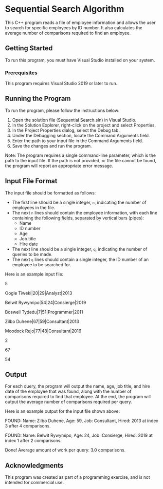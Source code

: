 # Sequential Search Algorithm

This C++ program reads a file of employee information and allows the user to search for specific employees by ID number. It also calculates the average number of comparisons required to find an employee.

## Getting Started

To run this program, you must have Visual Studio installed on your system.

### Prerequisites

This program requires Visual Studio 2019 or later to run.

## Running the Program

To run the program, please follow the instructions below:

1. Open the solution file (Sequential Search.sln) in Visual Studio.
2. In the Solution Explorer, right-click on the project and select Properties.
3. In the Project Properties dialog, select the Debug tab.
4. Under the Debugging section, locate the Command Arguments field.
5. Enter the path to your input file in the Command Arguments field.
6. Save the changes and run the program.

Note: The program requires a single command-line parameter, which is the path to the input file. If the path is not provided, or the file cannot be found, the program will report an appropriate error message.

## Input File Format

The input file should be formatted as follows:

- The first line should be a single integer, `n`, indicating the number of employees in the file.
- The next `n` lines should contain the employee information, with each line containing the following fields, separated by vertical bars (pipes):
  - Name
  - ID number
  - Age
  - Job title
  - Hire date
- The next line should be a single integer, `q`, indicating the number of queries to be made.
- The next `q` lines should contain a single integer, the ID number of an employee to be searched for.

Here is an example input file:

5

Oogle Tiweki|20|29|Analyst|2013

Belwit Rywymipo|54|24|Consierge|2019

Boswell Tydedu|7|51|Programmer|2011

Zilbo Duhene|67|59|Consultant|2013

Moodock Rejo|77|48|Consultant|2016

2

67

54

## Output

For each query, the program will output the name, age, job title, and hire date of the employee that was found, along with the number of comparisons required to find that employee. At the end, the program will output the average number of comparisons required per query.

Here is an example output for the input file shown above:

FOUND: Name: Zilbo Duhene, Age: 59, Job: Consultant, Hired: 2013 at index 3 after 4 comparisons.

FOUND: Name: Belwit Rywymipo, Age: 24, Job: Consierge, Hired: 2019 at index 1 after 2 comparisons.

Done! Average amount of work per query: 3.0 comparisons.


## Acknowledgments

This program was created as part of a programming exercise, and is not intended for commercial use.

